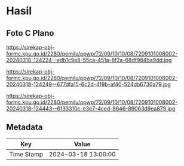 # Hasil

## Foto C Plano

https://sirekap-obj-formc.kpu.go.id/2280/pemilu/ppwp/72/09/10/10/08/7209101008002-20240318-124224--edb1c9e8-55ca-451a-8f2a-68df984ba9dd.jpg

https://sirekap-obj-formc.kpu.go.id/2280/pemilu/ppwp/72/09/10/10/08/7209101008002-20240318-124249--677dfa15-6c2d-419b-af40-524db6730a79.jpg

https://sirekap-obj-formc.kpu.go.id/2280/pemilu/ppwp/72/09/10/10/08/7209101008002-20240318-124443--6133310c-e3e7-4ced-8646-89063d9ea879.jpg


## Metadata

| Key        | Value               |
| ---------- | ------------------- |
| Time Stamp | 2024-03-18 13:00:00 |



